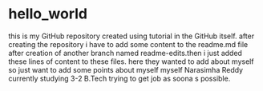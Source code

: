 # hello_world
this is my GitHub repository created using tutorial  in the GitHub itself.
after creating the repository i have to add some content to the readme.md file after creation of another branch named readme-edits.then i just added these lines of content to these files.
here they wanted to add about myself so just want to add some points about myself
myself Narasimha Reddy currently studying 3-2 B.Tech trying to get job as soona s possible.
